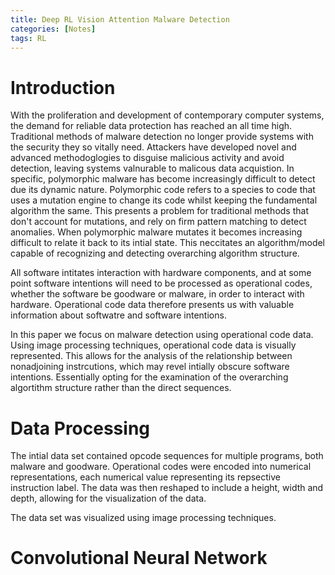 ```yaml
---
title: Deep RL Vision Attention Malware Detection
categories: [Notes]
tags: RL
---
```




# Introduction 

With the proliferation and development of contemporary computer systems, the demand for reliable data protection has reached an all time high. Traditional methods of malware detection no longer provide systems with the security they so vitally need. Attackers have developed novel and advanced methodoglogies to disguise malicious activity and avoid detection, leaving systems valnurable to malicous data acquistion. In specific, polymorphic malware has become increasingly difficult to detect due its dynamic nature. Polymorphic code refers to a species to code that uses a mutation engine to change its code whilst keeping the fundamental algorithm the same. This presents a problem for traditional methods that don't account for mutations, and rely on firm pattern matching to detect anomalies. When polymorphic malware mutates it becomes increasing difficult to relate it back to its intial state. This neccitates an algorithm/model capable of recognizing and detecting overarching algorithm structure. 

All software intitates interaction with hardware components, and at some point software intentions will need to be processed as operational codes, whether the software be goodware or malware, in order to interact with hardware. Operational code data therefore presents us with valuable information about softwatre and software intentions. 

In this paper we focus on malware detection using operational code data. Using image processing techniques, operational code data is visually represented. This allows for the analysis of the relationship between nonadjoining instrcutions, which may revel intially obscure software intentions. Essentially opting for the examination of the overarching algortithm structure rather than the direct sequences. 







# Data Processing 

The intial data set contained opcode sequences for multiple programs, both malware and goodware. Operational codes were encoded into numerical representations, each numerical value representing its repsective instruction label. The data was then reshaped to include a height, width and depth, allowing for the visualization of the data. 

The data set was visualized using image processing techniques.



# Convolutional Neural Network







